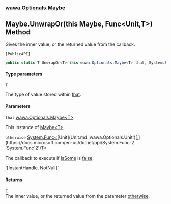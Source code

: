 ### [wawa.Optionals](wawa.Optionals.md 'wawa.Optionals').[Maybe](Maybe.md 'wawa.Optionals.Maybe')

## Maybe.UnwrapOr<T>(this Maybe<T>, Func<Unit,T>) Method

Gives the inner value, or the returned value from the callback.<p/>`[PublicAPI]`

```csharp
public static T UnwrapOr<T>(this wawa.Optionals.Maybe<T> that, System.Func<wawa.Optionals.Unit,T> otherwise);
```
#### Type parameters

<a name='wawa.Optionals.Maybe.UnwrapOr_T_(thiswawa.Optionals.Maybe_T_,System.Func_wawa.Optionals.Unit,T_).T'></a>

`T`

The type of value stored within [that](Maybe.UnwrapOr{T}(Maybe{T},Func{Unit,T}).md#wawa.Optionals.Maybe.UnwrapOr_T_(thiswawa.Optionals.Maybe_T_,System.Func_wawa.Optionals.Unit,T_).that 'wawa.Optionals.Maybe.UnwrapOr<T>(this wawa.Optionals.Maybe<T>, System.Func<wawa.Optionals.Unit,T>).that').
#### Parameters

<a name='wawa.Optionals.Maybe.UnwrapOr_T_(thiswawa.Optionals.Maybe_T_,System.Func_wawa.Optionals.Unit,T_).that'></a>

`that` [wawa.Optionals.Maybe&lt;](Maybe{T}.md 'wawa.Optionals.Maybe<T>')[T](Maybe.UnwrapOr{T}(Maybe{T},Func{Unit,T}).md#wawa.Optionals.Maybe.UnwrapOr_T_(thiswawa.Optionals.Maybe_T_,System.Func_wawa.Optionals.Unit,T_).T 'wawa.Optionals.Maybe.UnwrapOr<T>(this wawa.Optionals.Maybe<T>, System.Func<wawa.Optionals.Unit,T>).T')[&gt;](Maybe{T}.md 'wawa.Optionals.Maybe<T>')

This instance of [Maybe&lt;T&gt;](Maybe{T}.md 'wawa.Optionals.Maybe<T>').

<a name='wawa.Optionals.Maybe.UnwrapOr_T_(thiswawa.Optionals.Maybe_T_,System.Func_wawa.Optionals.Unit,T_).otherwise'></a>

`otherwise` [System.Func&lt;](https://docs.microsoft.com/en-us/dotnet/api/System.Func-2 'System.Func`2')[Unit](Unit.md 'wawa.Optionals.Unit')[,](https://docs.microsoft.com/en-us/dotnet/api/System.Func-2 'System.Func`2')[T](Maybe.UnwrapOr{T}(Maybe{T},Func{Unit,T}).md#wawa.Optionals.Maybe.UnwrapOr_T_(thiswawa.Optionals.Maybe_T_,System.Func_wawa.Optionals.Unit,T_).T 'wawa.Optionals.Maybe.UnwrapOr<T>(this wawa.Optionals.Maybe<T>, System.Func<wawa.Optionals.Unit,T>).T')[&gt;](https://docs.microsoft.com/en-us/dotnet/api/System.Func-2 'System.Func`2')

The callback to execute if [IsSome](Maybe{T}.IsSome.md 'wawa.Optionals.Maybe<T>.IsSome') is [false](https://docs.microsoft.com/en-us/dotnet/csharp/language-reference/builtin-types/bool 'https://docs.microsoft.com/en-us/dotnet/csharp/language-reference/builtin-types/bool').  
<p/>`[InstantHandle, NotNull]`

#### Returns
[T](Maybe.UnwrapOr{T}(Maybe{T},Func{Unit,T}).md#wawa.Optionals.Maybe.UnwrapOr_T_(thiswawa.Optionals.Maybe_T_,System.Func_wawa.Optionals.Unit,T_).T 'wawa.Optionals.Maybe.UnwrapOr<T>(this wawa.Optionals.Maybe<T>, System.Func<wawa.Optionals.Unit,T>).T')  
The inner value, or the returned value from the parameter [otherwise](Maybe.UnwrapOr{T}(Maybe{T},Func{Unit,T}).md#wawa.Optionals.Maybe.UnwrapOr_T_(thiswawa.Optionals.Maybe_T_,System.Func_wawa.Optionals.Unit,T_).otherwise 'wawa.Optionals.Maybe.UnwrapOr<T>(this wawa.Optionals.Maybe<T>, System.Func<wawa.Optionals.Unit,T>).otherwise').
